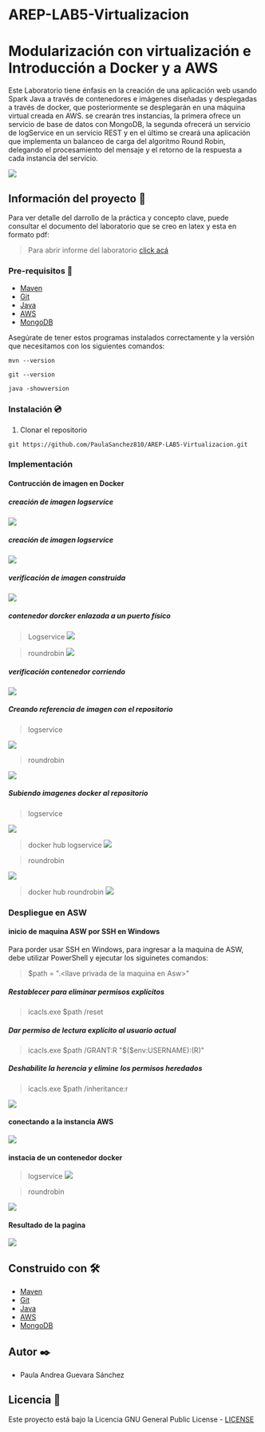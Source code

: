 # AREP-LAB5-Virtualizacion
# Modularización con virtualización e Introducción a Docker y a AWS

Este Laboratorio  tiene énfasis en la creación de una aplicación web usando Spark Java a través de contenedores e imágenes diseñadas y desplegadas a través de docker, que posteriormente se desplegarán en una máquina virtual creada en AWS. se crearán tres instancias, la primera ofrece un servicio de base de datos con MongoDB, la segunda ofrecerá un servicio de logService en un servicio REST y en el último se creará una aplicación que implementa un balanceo de carga del algoritmo Round Robin, delegando el procesamiento del mensaje y el retorno de la respuesta a cada instancia del servicio.

![](https://github.com/PaulaSanchez810/AREP-LAB5-Virtualizacion/blob/master/img/1.png)

## Información del proyecto 📁

Para ver detalle del darrollo de la práctica y concepto clave, puede consultar el documento del laboratorio que se creo en latex y esta en formato pdf:

> Para abrir informe del laboratorio [click acá](https://github.com/PaulaSanchez810/AREP-LAB5-Virtualizacion/blob/master/Taller-Docker.pdf)


### Pre-requisitos 📜

* [Maven](https://maven.apache.org/install.html) 
* [Git](https://gitforwindows.org/)
* [Java](https://www.java.com/es/download/)
* [AWS](https://aws.amazon.com/es/education/awseducate/)
* [MongoDB](https://www.mongodb.com/es)

Asegúrate de tener estos programas instalados correctamente y la versión que necesitamos con los siguientes comandos:

```
mvn --version
```
```
git --version 
```
```
java -showversion 
```
### Instalación 💿

1. Clonar el repositorio

```
git https://github.com/PaulaSanchez810/AREP-LAB5-Virtualizacion.git
```

### Implementación
#### Contrucción  de imagen en Docker
##### creación de imagen logservice

![](https://github.com/PaulaSanchez810/AREP-LAB5-Virtualizacion/blob/master/img/imagen-logservice.png)

##### creación de imagen logservice

![](https://github.com/PaulaSanchez810/AREP-LAB5-Virtualizacion/blob/master/img/imagen-roundrobi.png)

##### verificación de imagen construida

![](https://github.com/PaulaSanchez810/AREP-LAB5-Virtualizacion/blob/master/img/imagen-logservice-roundrobin.png)

##### contenedor dorcker enlazada a un puerto físico

> Logservice
![](https://github.com/PaulaSanchez810/AREP-LAB5-Virtualizacion/blob/master/img/contenedorlogservice.png)

> roundrobin
![](https://github.com/PaulaSanchez810/AREP-LAB5-Virtualizacion/blob/master/img/contenedor-roundrobin.png)

##### verificación contenedor corriendo

![](https://github.com/PaulaSanchez810/AREP-LAB5-Virtualizacion/blob/master/img/contenedorlogservice-Run.png)

##### Creando referencia de imagen con el repositorio 

> logservice

![](https://github.com/PaulaSanchez810/AREP-LAB5-Virtualizacion/blob/master/img/dockersubidologservice-repo.png)

> roundrobin

![](https://github.com/PaulaSanchez810/AREP-LAB5-Virtualizacion/blob/master/img/dockersubidoroundrobin-repo.png)

##### Subiendo imagenes docker al repositorio 

> logservice

![](https://github.com/PaulaSanchez810/AREP-LAB5-Virtualizacion/blob/master/img/dockersubidologservice-repo-push.png)

> docker hub logservice
![](https://github.com/PaulaSanchez810/AREP-LAB5-Virtualizacion/blob/master/img/dockersubidologservice-repo-2.png)

> roundrobin

![](https://github.com/PaulaSanchez810/AREP-LAB5-Virtualizacion/blob/master/img/dockersubidoroundrobin-repo-push.png)

> docker hub roundrobin 
![](https://github.com/PaulaSanchez810/AREP-LAB5-Virtualizacion/blob/master/img/dockersubidoroundrobin-repo-2.png)

### Despliegue en ASW

#### inicio de maquina ASW por SSH en Windows
Para porder usar SSH en Windows, para ingresar a la maquina de ASW, debe utilizar PowerShell y ejecutar los siguinetes comandos:
> $path = ".\<llave privada de la maquina en Asw>"
##### Restablecer para eliminar permisos explícitos
> icacls.exe $path /reset
##### Dar permiso de lectura explícito al usuario actual
> icacls.exe $path /GRANT:R "$($env:USERNAME):(R)"
##### Deshabilite la herencia y elimine los permisos heredados
> icacls.exe $path /inheritance:r

![](https://github.com/PaulaSanchez810/AREP-LAB5-Virtualizacion/blob/master/img/SSH-powershell.png)

#### conectando a la instancia AWS

![](https://github.com/PaulaSanchez810/AREP-LAB5-Virtualizacion/blob/master/img/accediendo-AWS.png)

#### instacia de un contenedor docker

> logservice
![](https://github.com/PaulaSanchez810/AREP-LAB5-Virtualizacion/blob/master/img/ASW-instanciadocker-logservice.png)

> roundrobin

![](https://github.com/PaulaSanchez810/AREP-LAB5-Virtualizacion/blob/master/img/ASW-instanciadocker-roundrobin.png)

#### Resultado de la  pagina

![](https://github.com/PaulaSanchez810/AREP-LAB5-Virtualizacion/blob/master/img/Captura.PNG)

## Construido con 🛠️

* [Maven](https://maven.apache.org/install.html) 
* [Git](https://gitforwindows.org/)
* [Java](https://www.java.com/es/download/)
* [AWS](https://aws.amazon.com/es/education/awseducate/)
* [MongoDB](https://www.mongodb.com/es)


## Autor ✒️

* Paula Andrea Guevara Sánchez

## Licencia 📄

Este proyecto está bajo la Licencia GNU General Public License - [LICENSE](https://github.com/PaulaSanchez810/AREP-LAB5-Virtualizacion/blob/master/LICENSE.md) 
